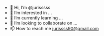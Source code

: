 - 👋 Hi, I’m @jurisssss
- 👀 I’m interested in ...
- 🌱 I’m currently learning ...
- 💞️ I’m looking to collaborate on ...
- 📫 How to reach me jurissss90@gmail.com

<!---
jurisssss/jurisssss is a ✨ special ✨ repository because its `README.md` (this file) appears on your GitHub profile.
You can click the Preview link to take a look at your changes.
--->
